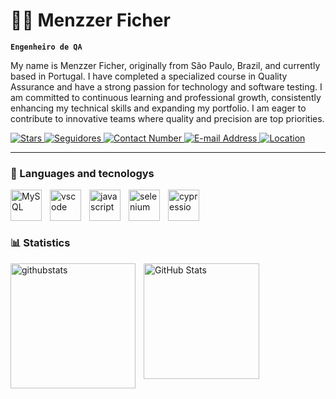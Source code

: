 # 👨‍💻 Menzzer Ficher

**`Engenheiro de QA`**

My name is Menzzer Ficher, originally from São Paulo, Brazil, and currently based in Portugal. I have completed a specialized course in Quality Assurance and have a strong passion for technology and software testing. I am committed to continuous learning and professional growth, consistently enhancing my technical skills and expanding my portfolio. I am eager to contribute to innovative teams where quality and precision are top priorities.

 <a href="https://github.com/MenzzerFicher?tab=repositories&sort=stargazers">
        <img 
            alt="Stars" 
            title="Total stars of GitHub" 
            src="https://custom-icon-badges.demolab.com/github/stars/MenzzerFicher?color=55960c&style=for-the-badge&labelColor=488207&logo=star&label=Stars"
        />
    </a>
     <a href="https://github.com/MenzzerFicher?tab=followers">
        <img S
            alt="Seguidores" 
            title="Me siga no GitHub" 
            src="https://custom-icon-badges.demolab.com/github/followers/MenzzerFicher?color=236ad3&labelColor=1155ba&style=for-the-badge&logo=github&label=Seguidores&logoColor=white"
        />
    </a>
    <a href="#">
        <img
    alt="Contact Number"
    title="Telefone para contato"
    src="https://custom-icon-badges.demolab.com/badge/+351--000--000--000-orange?style=for-the-badge&logo=phone&logoColor=white&label=Contato"
        />
        <a href="mailto:menzzerficher@gmail.com">
  <img
    alt="E-mail Address"
    title="Enviar e-mail para menzzerficher@gmail.com"
    src="https://custom-icon-badges.demolab.com/badge/menzzerficher%40gmail.com-blue?style=for-the-badge&logo=gmail&logoColor=white&label=E-MAIL&labelColor=4b5563"
  />
   <a href="#">
  <img
    alt="Location"
    title="Localização: Braga, Portugal"
    src="https://custom-icon-badges.demolab.com/badge/BRAGA%20PT-purple?style=for-the-badge&logo=location&logoColor=white&label=LOCATION&labelColor=4b5563"
  />
</a>

---

### 🤖 Languages and tecnologys


<img
    align="left" 
    alt="MySQL" 
    title="MySQL"
    width="50px" 
    style="padding-right: 10px;" 
    src="https://cdn.jsdelivr.net/gh/devicons/devicon@latest/icons/mysql/mysql-original.svg" 
/>
        
<img 
    align="left" 
    alt="vscode" 
    title="vscode"
    width="50px" 
    style="padding-right: 10px;"
    src="https://cdn.jsdelivr.net/gh/devicons/devicon@latest/icons/vscode/vscode-original.svg" 
/>


<img 
    align="left" 
    alt="javascript" 
    title="javascript"
    width="50px" 
    style="padding-right: 10px;"
    src="https://cdn.jsdelivr.net/gh/devicons/devicon@latest/icons/javascript/javascript-original.svg" 
/>


<img 
    align="left" 
    alt="selenium" 
    title="selenium"
    width="50px" 
    style="padding-right: 10px;"
    src="https://cdn.jsdelivr.net/gh/devicons/devicon@latest/icons/selenium/selenium-original.svg" 
/>


<img 
    align="left" 
    alt="cypressio" 
    title="cypressyo"
    width="50px" 
    style="padding-right: 10px;"
    src="https://cdn.jsdelivr.net/gh/devicons/devicon@latest/icons/cypressio/cypressio-original.svg" 
/>

<br/>
<br/>
<br/>

### 📊 Statistics

<img 
    align="left" 
    alt="githubstats" 
    height="200" 
    style="padding-right: 10px;"
    src="https://github-readme-stats.vercel.app/api?username=MenzzerFicher&show_icons=true&theme=dark"
/>

<img 
      align="left" 
      alt="GitHub Stats" 
      height="185" 
      src="https://github-readme-stats.vercel.app/api/top-langs/?username=MenzzerFicher&theme=dark&layout=compact&custom_title=Technologies&langs_count=9" 
  />
